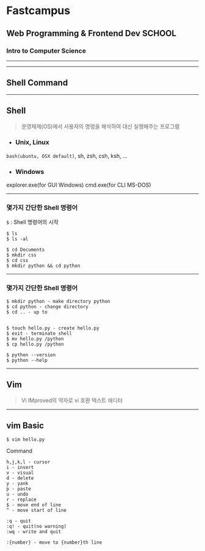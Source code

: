 # Fastcampus 
## Web Programming & Frontend Dev SCHOOL
### Intro to Computer Science

---
<!--
page_number: true
$size: A4
footer : fastcampus 웹 프로그래밍 & 프론트엔드 개발 스쿨, Wooyoung Choi, 2017
-->

---
## Shell Command

---
## Shell
> 운영체제(OS)에서 사용자의 명령을 해석하여 대신 실행해주는 프로그램

- ### Unix, Linux
`bash(ubuntu, OSX default)`, sh, zsh, csh, ksh, ...

- ### Windows
explorer.exe(for GUI Windows)
cmd.exe(for CLI MS-DOS)

---
### 몇가지 간단한 Shell 명령어
`$` : Shell 명령어의 시작

```shell
$ ls
$ ls -al

$ cd Documents
$ mkdir css
$ cd css
$ mkdir python && cd python

```

---
### 몇가지 간단한 Shell 명령어
```
$ mkdir python - make directory python
$ cd python - change directory
$ cd .. - up to


$ touch hello.py - create hello.py
$ exit - terminate shell
$ mv hello.py /python
$ cp hello.py /python

$ python --version
$ python --help
```


---
## Vim
> Vi IMproved의 약자로 vi 호환 텍스트 에디터

---
## vim Basic
`$ vim hello.py`

Command
```
h,j,k,l - cursor
i - insert
v - visual
d - delete
y - yank
p - paste
u - undo
r - replace
$ - move end of line
^ - move start of line

:q - quit
:q! - quit(no warning)
:wq - write and quit

:{number} - move to {number}th line
```